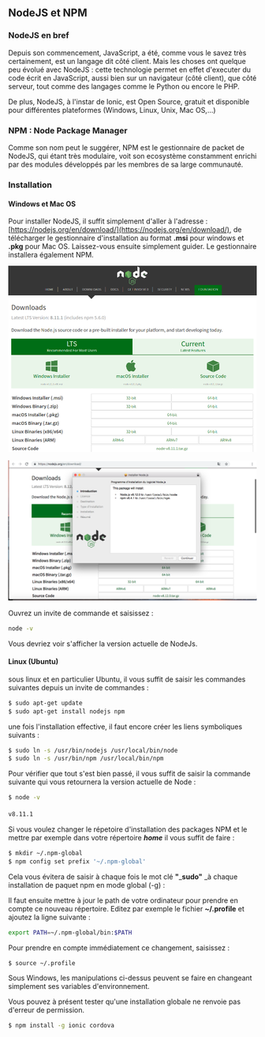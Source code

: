 ## NodeJS et NPM

### NodeJS en bref

Depuis son commencement, JavaScript, a été, comme vous le savez très certainement, est un langage dit côté client. Mais les choses ont quelque peu évolué avec NodeJS : cette technologie permet en effet d'executer du code écrit en JavaScript, aussi bien sur un navigateur \(côté client\), que côté serveur, tout comme des langages comme le Python ou encore le PHP.

De plus, NodeJS, à l'instar de Ionic, est Open Source, gratuit et disponible pour différentes plateformes \(Windows, Linux, Unix, Mac OS,...\)

### NPM : Node Package Manager

Comme son nom peut le suggérer, NPM est le gestionnaire de packet de NodeJS, qui étant très modulaire, voit son ecosystème  constamment enrichi par des modules développés par les membres de sa large communauté.

### Installation

#### Windows et Mac OS

Pour installer NodeJS, il suffit simplement d'aller à l'adresse : [https://nodejs.org/en/download/](https://nodejs.org/en/download/), de télécharger le gestionnaire d'installation au format **.msi** pour windows et **.pkg** pour Mac OS. Laissez-vous ensuite simplement guider. Le gestionnaire installera également NPM.

![](/assets/screen_install_nodejs_1.png)

![](/assets/ionic-node-1.png)

Ouvrez un invite de commande et saisissez :

```bash
node -v
```

Vous devriez voir s'afficher la version actuelle de NodeJs.

#### Linux \(Ubuntu\)

sous linux et en particulier Ubuntu, il vous suffit de saisir les commandes suivantes depuis un invite de commandes :

```bash
$ sudo apt-get update
$ sudo apt-get install nodejs npm
```

une fois l'installation effective, il faut encore créer les liens symboliques suivants :

```bash
$ sudo ln -s /usr/bin/nodejs /usr/local/bin/node
$ sudo ln -s /usr/bin/npm /usr/local/bin/npm
```

Pour vérifier que tout s'est bien passé, il vous suffit de saisir la commande suivante qui vous retournera la version actuelle de Node :

```bash
$ node -v

v8.11.1
```

Si vous voulez changer le répetoire d'installation des packages NPM et le mettre par exemple dans votre répertoire _**home**_ il vous suffit de faire :

```bash
$ mkdir ~/.npm-global
$ npm config set prefix '~/.npm-global'
```

Cela vous évitera de saisir à chaque fois le mot clé **"**_**sudo"** _à chaque installation de paquet npm en mode global \(-g\) :

Il faut ensuite mettre à jour le path de votre ordinateur pour prendre en compte ce nouveau répertoire. Editez par exemple le fichier **~/.profile** et ajoutez la ligne suivante :

```bash
export PATH=~/.npm-global/bin:$PATH
```

Pour prendre en compte immédiatement ce changement, saisissez :

```bash
$ source ~/.profile
```

Sous Windows, les manipulations ci-dessus peuvent se faire en changeant simplement ses variables d'environnement.

Vous pouvez à présent tester qu'une installation globale ne renvoie pas d'erreur de permission.

```bash
$ npm install -g ionic cordova
```



